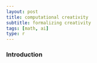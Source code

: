 ```yaml
---
layout: post
title: computational creativity
subtitle: formalizing creativity
tags: [math, ai]
type: r
---
```

### Introduction
